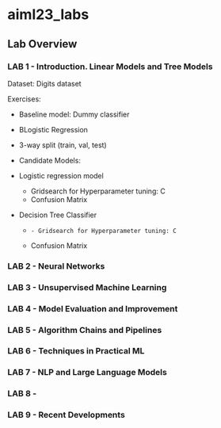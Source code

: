 # aiml23_labs

## Lab Overview

### LAB 1 - Introduction. Linear Models and Tree Models

Dataset: Digits dataset

Exercises:
- Baseline model: Dummy classifier
- BLogistic Regression
- 3-way split (train, val, test)
- Candidate Models: 
- Logistic regression model
    - Gridsearch for Hyperparameter tuning: C
    - Confusion Matrix

- Decision Tree Classifier
    -     - Gridsearch for Hyperparameter tuning: C
    - Confusion Matrix



### LAB 2 - Neural Networks

### LAB 3 - Unsupervised Machine Learning 

### LAB 4 - Model Evaluation and Improvement
### LAB 5 - Algorithm Chains and Pipelines
### LAB 6 - Techniques in Practical ML
### LAB 7 - NLP and Large Language Models
### LAB 8 - 
### LAB 9 - Recent Developments
